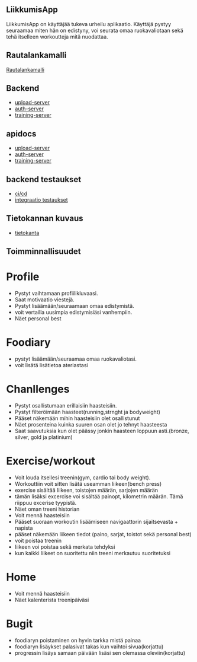 ## LiikkumisApp

LiikkumisApp on käyttäjää tukeva urheilu aplikaatio. Käyttäjä pystyy seuraamaa miten hän on edistyny, voi seurata omaa ruokavaliotaan sekä tehä itselleen workoutteja mitä nuodattaa.

## Rautalankamalli
[Rautalankamalli](https://www.figma.com/file/C4hgU6YZl7PF0OLEaqAC9a/Untitled?type=design&node-id=1-5&mode=design&t=JBFiQK2WytOM06tc-0)

## Backend
* [upload-server](https://liikkumisapp.northeurope.cloudapp.azure.com/upload-api/api/v1/)
* [auth-server](https://liikkumisapp.northeurope.cloudapp.azure.com/auth-api/api/v1)
* [training-server](https://liikkumisapp.northeurope.cloudapp.azure.com/training-api/api/v1)

## apidocs
* [upload-server](https://liikkumisapp.northeurope.cloudapp.azure.com/upload-api/)
* [auth-server](https://liikkumisapp.northeurope.cloudapp.azure.com/auth-api/)
* [training-server](https://liikkumisapp.northeurope.cloudapp.azure.com/training-api/)

## backend testaukset
* [ci/cd](https://github.com/Aihki/Liikkumis-app-be/actions)
* [integraatio testaukset](https://github.com/Aihki/Liikkumis-app-be/tree/training-server/training-server/test)


## Tietokannan kuvaus

* [tietokanta]()

## Toimminnallisuudet

# Profile

 * Pystyt vaihtamaan profiilikluvaasi.
 * Saat motivaatio viestejä.
 * Pystyt lisäämään/seuraamaan omaa edistymistä.
 * voit vertailla uusimpia edistymisiäsi vanhempiin.
 * Näet personal best

 # Foodiary

 * pystyt lisäämään/seuraamaa omaa ruokavaliotasi.
 * voit lisätä lisätietoa ateriastasi

 # Chanllenges

* Pystyt osallistumaan erillaisiin haasteisiin.
* Pystyt filteröimään haasteet(running,strnght ja bodyweight)
* Pääset näkemään mihin haasteisiin olet osallistunut
* Näet prosenteina kuinka suuren osan olet jo tehnyt haasteesta
* Saat saavutuksia kun olet päässy jonkin haasteen loppuun asti.(bronze, silver, gold ja platinium)


# Exercise/workout

* Voit louda itsellesi treenin(gym, cardio tai body weight).
* Workouttiin voit sitten lisätä useamman liikeen(bench press)
* exercise sisältää liikeen, toistojen määrän, sarjojen määrän
* tämän lisäksi excercise voi sisältää painopt, kilometrin määrän. Tämä riippuu excerise tyypistä.
* Näet oman treeni historian
* Voit mennä  haasteisiin
* Pääset suoraan workoutin lisäämiseen navigaattorin sijaitsevasta + napista
* pääset näkemään liikeen tiedot (paino, sarjat, toistot sekä personal best)
* voit poistaa treenin
* liikeen voi poistaa sekä merkata tehdyksi
* kun kaikki liikeet on suoritettu niin treeni merkautuu suoritetuksi


# Home

* Voit mennä  haasteisiin
* Näet kalenterista treenipäiväsi



# Bugit

* foodiaryn poistaminen on hyvin tarkka mistä painaa
* foodiaryn lisäykset palasivat takas kun vaihtoi sivua(korjattu)
* progressin lisäys samaan päivään lisäsi sen olemassa oleviin(korjattu)
